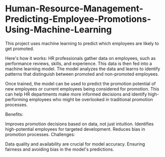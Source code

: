 # Human-Resource-Management-Predicting-Employee-Promotions-Using-Machine-Learning
This project uses machine learning to predict which employees are likely to get promoted.

Here's how it works: HR professionals gather data on employees, such as performance reviews, skills, and experience. This data is then fed into a machine learning model. The model analyzes the data and learns to identify patterns that distinguish between promoted and non-promoted employees.

Once trained, the model can be used to predict the promotion potential of new employees or current employees being considered for promotion. This can help HR departments make more informed decisions and identify high-performing employees who might be overlooked in traditional promotion processes.

Benefits:

Improves promotion decisions based on data, not just intuition.
Identifies high-potential employees for targeted development.
Reduces bias in promotion processes.
Challenges:

Data quality and availability are crucial for model accuracy.
Ensuring fairness and avoiding bias in the model's predictions.
